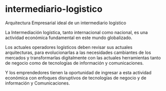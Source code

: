 # intermediario-logistico
Arquitectura Empresarial ideal de un intermediario logístico

La Intermediación logística, tanto internacional como nacional, es una actividad económica fundamental en este mundo globalizado.

Los actuales operadores logísticos deben revisar sus actuales arquitecturas, para evolucionarlas a las necesidades cambiantes de los mercados y transformarlas digitalmente con las actuales herramientas tanto de negocio como de tecnologías de información y comunicaciones.

Y los emprendedores tienen la oportunidad de ingresar a esta actividad económica con enfoques disruptivos de tecnologías de negocio y de información y Comunicaciones.
